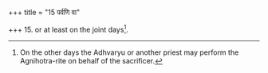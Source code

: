 +++
title = "15 पर्वणि वा"

+++
15. or at least on the joint days[^1].  

[^1]: On the other days the Adhvaryu or another priest may perform the
Agnihotra-rite on behalf of the sacrificer.  
